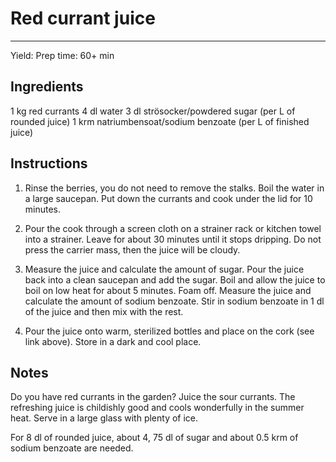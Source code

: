 # Red currant juice
---
Yield:
Prep time: 60+ min

## Ingredients
1 kg red currants
4 dl water
3 dl strösocker/powdered sugar (per L of rounded juice)
1 krm natriumbensoat/sodium benzoate (per L of finished juice)

## Instructions

1. Rinse the berries, you do not need to remove the stalks. Boil the water in a large saucepan. Put down the currants and cook under the lid for 10 minutes.

2. Pour the cook through a screen cloth on a strainer rack or kitchen towel into a strainer. Leave for about 30 minutes until it stops dripping. Do not press the carrier mass, then the juice will be cloudy.

3. Measure the juice and calculate the amount of sugar. Pour the juice back into a clean saucepan and add the sugar. Boil and allow the juice to boil on low heat for about 5 minutes. Foam off. Measure the juice and calculate the amount of sodium benzoate. Stir in sodium benzoate in 1 dl of the juice and then mix with the rest.

4. Pour the juice onto warm, sterilized bottles and place on the cork (see link above). Store in a dark and cool place.

## Notes

Do you have red currants in the garden? Juice the sour currants. The refreshing juice is childishly good and cools wonderfully in the summer heat. Serve in a large glass with plenty of ice.

For 8 dl of rounded juice, about 4, 75 dl of sugar and about 0.5 krm of sodium benzoate are needed.